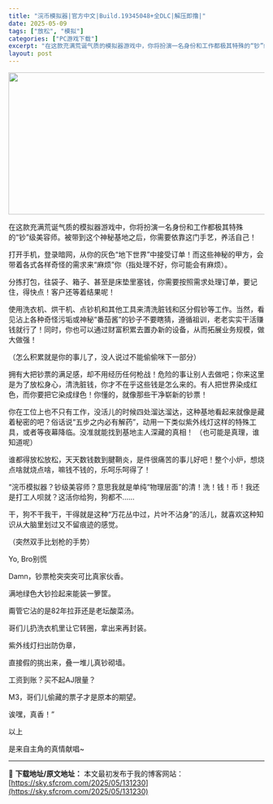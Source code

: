 ```yaml
---
title: "浣币模拟器|官方中文|Build.19345048+全DLC|解压即撸|"
date: 2025-05-09
tags: ["放松", "模拟"]
categories: ["PC游戏下载"]
excerpt: "在这款充满荒诞气质的模拟器游戏中，你将扮演一名身份和工作都极其特殊的“钞”级美容师。被带到这个神秘基地之后，你需要依靠这门手艺，养活自己！ 打开手机，登录暗网，从你的灰色“地下世界”中接受订单！而这些神秘的甲方，会带着各式各样奇怪的需求来“麻烦”你（指处理不好，你可能会有麻烦）。 分拣打包，往袋子、&hellip;"
layout: post
---
```


<img class="aligncenter size-full wp-image-131108" src="https://sky.sfcrom.com/wp-content/uploads/2025/05/2025050901590270.webp" alt="" width="600" height="280" />

在这款充满荒诞气质的模拟器游戏中，你将扮演一名身份和工作都极其特殊的“钞”级美容师。被带到这个神秘基地之后，你需要依靠这门手艺，养活自己！

打开手机，登录暗网，从你的灰色“地下世界”中接受订单！而这些神秘的甲方，会带着各式各样奇怪的需求来“麻烦”你（指处理不好，你可能会有麻烦）。

分拣打包，往袋子、箱子、甚至是床垫里塞钱，你需要按照需求处理订单，要记住，得快点！客户还等着结果呢！

使用洗衣机、烘干机、点钞机和其他工具来清洗脏钱和区分假钞等工作。当然，看见沾上各种奇怪污垢或神秘“番茄酱”的钞子不要瞎猜，遵循祖训，老老实实干活赚钱就行了！同时，你也可以通过财富积累去置办新的设备，从而拓展业务规模，做大做强！

（怎么积累就是你的事儿了，没人说过不能偷偷咪下一部分）

拥有大把钞票的满足感，却不用经历任何枪战！危险的事让别人去做吧；你来这里是为了放松身心，清洗脏钱，你才不在乎这些钱是怎么来的。有人把世界染成红色，而你要把它染成绿色！你懂的，就像那些干净崭新的钞票！

你在工位上也不只有工作，没活儿的时候四处溜达溜达，这种基地看起来就像是藏着秘密的吧？俗话说“五步之内必有解药”，动用一下类似紫外线灯这样的特殊工具，或者等夜幕降临。没准就能找到基地主人深藏的真相！ （也可能是真理，谁知道呢）

谁都得放松放松，天天数钱数到腱鞘炎，是件很痛苦的事儿好吧！整个小炉，想烧点啥就烧点啥，嘛钱不钱的，乐呵乐呵得了！

“浣币模拟器？钞级美容师？意思我就是单纯“物理层面”的清！洗！钱！币！我还是打工人呗就？这活你给狗，狗都不……

干，狗不干我干，干得就是这种“万花丛中过，片叶不沾身”的活儿，就喜欢这种知识从大脑里划过又不留痕迹的感觉。

（突然双手比划枪的手势）

Yo, Bro别慌

Damn，钞票枪突突突可比真家伙香。

满地绿色大钞捡起来能装一箩筐。

甭管它沾的是82年拉菲还是老坛酸菜汤。

哥们儿扔洗衣机里让它转圈，拿出来再封装。

紫外线灯扫出防伪章，

直接假的挑出来，叠一堆儿真钞砌墙。

工资到账？买不起AJ限量？

M3，哥们儿偷藏的票子才是原本的期望。

诶嘿，真香！”

以上

是来自主角的真情献唱~

---
📖 **下载地址/原文地址：** 本文最初发布于我的博客网站：[https://sky.sfcrom.com/2025/05/131230](https://sky.sfcrom.com/2025/05/131230)
